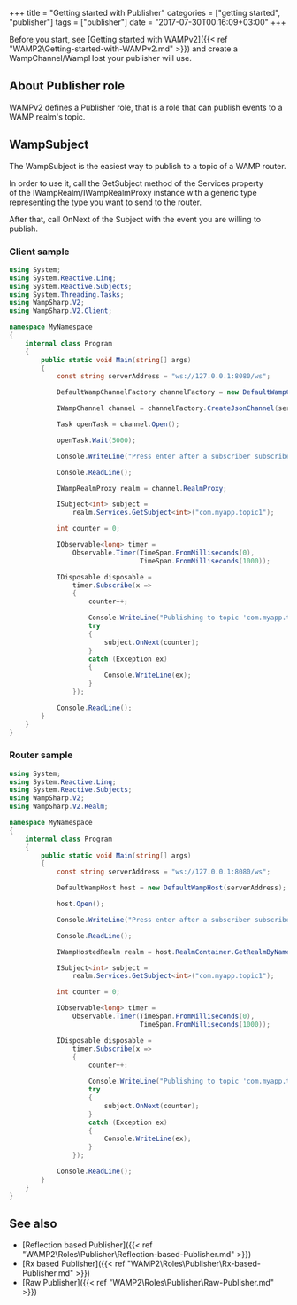 +++
title = "Getting started with Publisher"
categories = ["getting started", "publisher"]
tags = ["publisher"]
date = "2017-07-30T00:16:09+03:00"
+++

Before you start, see [Getting started with WAMPv2]({{< ref "WAMP2\Getting-started-with-WAMPv2.md" >}}) and create a WampChannel/WampHost your publisher will use.

## About Publisher role

WAMPv2 defines a Publisher role, that is a role that can publish events to a WAMP realm's topic.

## WampSubject

The WampSubject is the easiest way to publish to a topic of a WAMP router.

In order to use it, call the GetSubject method of the Services property  
of the IWampRealm/IWampRealmProxy instance with a generic type representing the type you want to send to the router.

After that, call OnNext of the Subject with the event you are willing to publish.

### Client sample

```csharp
using System;
using System.Reactive.Linq;
using System.Reactive.Subjects;
using System.Threading.Tasks;
using WampSharp.V2;
using WampSharp.V2.Client;

namespace MyNamespace
{
    internal class Program
    {
        public static void Main(string[] args)
        {
            const string serverAddress = "ws://127.0.0.1:8080/ws";

            DefaultWampChannelFactory channelFactory = new DefaultWampChannelFactory();

            IWampChannel channel = channelFactory.CreateJsonChannel(serverAddress, "realm1");

            Task openTask = channel.Open();

            openTask.Wait(5000);

            Console.WriteLine("Press enter after a subscriber subscribes to com.myapp.topic1");

            Console.ReadLine();

            IWampRealmProxy realm = channel.RealmProxy;

            ISubject<int> subject =
                realm.Services.GetSubject<int>("com.myapp.topic1");

            int counter = 0;

            IObservable<long> timer =
                Observable.Timer(TimeSpan.FromMilliseconds(0),
                                 TimeSpan.FromMilliseconds(1000));

            IDisposable disposable =
                timer.Subscribe(x =>
                {
                    counter++;

                    Console.WriteLine("Publishing to topic 'com.myapp.topic1': " + counter);
                    try
                    {
                        subject.OnNext(counter);
                    }
                    catch (Exception ex)
                    {
                        Console.WriteLine(ex);
                    }
                });

            Console.ReadLine();
        }
    }
}
```

### Router sample

```csharp
using System;
using System.Reactive.Linq;
using System.Reactive.Subjects;
using WampSharp.V2;
using WampSharp.V2.Realm;

namespace MyNamespace
{
    internal class Program
    {
        public static void Main(string[] args)
        {
            const string serverAddress = "ws://127.0.0.1:8080/ws";

            DefaultWampHost host = new DefaultWampHost(serverAddress);

            host.Open();

            Console.WriteLine("Press enter after a subscriber subscribes to com.myapp.topic1");

            Console.ReadLine();

            IWampHostedRealm realm = host.RealmContainer.GetRealmByName("realm1");

            ISubject<int> subject =
                realm.Services.GetSubject<int>("com.myapp.topic1");

            int counter = 0;

            IObservable<long> timer =
                Observable.Timer(TimeSpan.FromMilliseconds(0),
                                 TimeSpan.FromMilliseconds(1000));

            IDisposable disposable =
                timer.Subscribe(x =>
                {
                    counter++;

                    Console.WriteLine("Publishing to topic 'com.myapp.topic1': " + counter);
                    try
                    {
                        subject.OnNext(counter);
                    }
                    catch (Exception ex)
                    {
                        Console.WriteLine(ex);
                    }
                });

            Console.ReadLine();
        }
    }
}
```

## See also


* [Reflection based Publisher]({{< ref "WAMP2\Roles\Publisher\Reflection-based-Publisher.md" >}})
* [Rx based Publisher]({{< ref "WAMP2\Roles\Publisher\Rx-based-Publisher.md" >}})
* [Raw Publisher]({{< ref "WAMP2\Roles\Publisher\Raw-Publisher.md" >}})